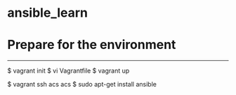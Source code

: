 # ansible_learn

# Prepare for the environment
-----------------------------
$ vagrant init
$ vi Vagrantfile
$ vagrant up

$ vagrant ssh acs
acs $ sudo apt-get install ansible
